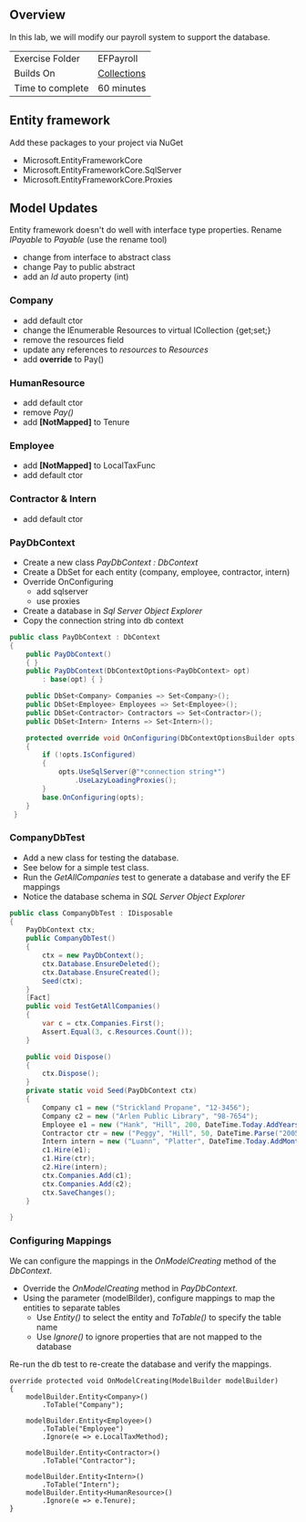 ﻿## Overview
In this lab, we will modify our payroll system to support the database.

| | |
| --------- | --------------------------- |
| Exercise Folder | EFPayroll |
| Builds On | [Collections](../Collections) |
 Time to complete | 60 minutes


## Entity framework
Add these packages to your project via NuGet
- Microsoft.EntityFrameworkCore
- Microsoft.EntityFrameworkCore.SqlServer
- Microsoft.EntityFrameworkCore.Proxies

## Model Updates
Entity framework doesn't do well with interface type properties.
Rename *IPayable* to *Payable* (use the rename tool)
- change from interface to abstract class
- change Pay to public abstract
- add an *Id* auto property (int)

### Company
- add default ctor
- change the IEnumerable Resources to virtual ICollection {get;set;}
- remove the resources field
- update any references to *resources* to *Resources*
- add **override** to Pay()

### HumanResource
- add default ctor
- remove *Pay()*
- add **[NotMapped]** to Tenure


### Employee
- add **[NotMapped]** to LocalTaxFunc
- add default ctor

### Contractor & Intern
- add default ctor

### PayDbContext
- Create a new class *PayDbContext : DbContext*
- Create a DbSet for each entity (company, employee, contractor, intern)
- Override OnConfiguring
    - add sqlserver
    - use proxies
- Create a database in *Sql Server Object Explorer*
- Copy the connection string into db context


```csharp
public class PayDbContext : DbContext
{
    public PayDbContext()
    { }
    public PayDbContext(DbContextOptions<PayDbContext> opt)
        : base(opt) { }

    public DbSet<Company> Companies => Set<Company>();
    public DbSet<Employee> Employees => Set<Employee>();
    public DbSet<Contractor> Contractors => Set<Contractor>();
    public DbSet<Intern> Interns => Set<Intern>();

    protected override void OnConfiguring(DbContextOptionsBuilder opts)
    {
        if (!opts.IsConfigured)
        {
            opts.UseSqlServer(@"*connection string*")
                .UseLazyLoadingProxies();
        }
        base.OnConfiguring(opts);
    }
 }
 ```


### CompanyDbTest
- Add a new class for testing the database.
- See below for a simple test class.
- Run the *GetAllCompanies* test to generate a database and verify the EF mappings
- Notice the database schema in *SQL Server Object Explorer*


```csharp
public class CompanyDbTest : IDisposable
{
    PayDbContext ctx;
    public CompanyDbTest()
    {
        ctx = new PayDbContext();
        ctx.Database.EnsureDeleted();
        ctx.Database.EnsureCreated();
        Seed(ctx);
    }
    [Fact]
    public void TestGetAllCompanies()
    {
        var c = ctx.Companies.First();
        Assert.Equal(3, c.Resources.Count());
    }

    public void Dispose()
    {
        ctx.Dispose();
    }
    private static void Seed(PayDbContext ctx)
    {
        Company c1 = new ("Strickland Propane", "12-3456");
        Company c2 = new ("Arlen Public Library", "98-7654");
        Employee e1 = new ("Hank", "Hill", 200, DateTime.Today.AddYears(-10));
        Contractor ctr = new ("Peggy", "Hill", 50, DateTime.Parse("2005-10-31"));
        Intern intern = new ("Luann", "Platter", DateTime.Today.AddMonths(-18));
        c1.Hire(e1);
        c1.Hire(ctr);
        c2.Hire(intern);
        ctx.Companies.Add(c1);
        ctx.Companies.Add(c2);
        ctx.SaveChanges();
    }

}
```


### Configuring Mappings

We can configure the mappings in the *OnModelCreating* method of the *DbContext*.

- Override the *OnModelCreating* method in *PayDbContext*.
- Using the parameter (modelBilder), configure mappings to map the entities to separate tables
    -  Use *Entity<T>()* to select the entity and *ToTable()* to specify the table name
    - Use *Ignore()* to ignore properties that are not mapped to the database

Re-run the db test to re-create the database and verify the mappings.

```chsarp
override protected void OnModelCreating(ModelBuilder modelBuilder)
{
    modelBuilder.Entity<Company>()
        .ToTable("Company");

    modelBuilder.Entity<Employee>()
        .ToTable("Employee")
        .Ignore(e => e.LocalTaxMethod);
           
    modelBuilder.Entity<Contractor>()
        .ToTable("Contractor");

    modelBuilder.Entity<Intern>()
        .ToTable("Intern");
    modelBuilder.Entity<HumanResource>()
        .Ignore(e => e.Tenure);
}
```

